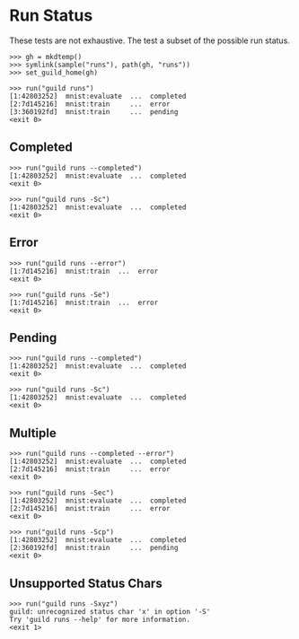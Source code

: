 # Run Status

These tests are not exhaustive. The test a subset of the possible run
status.

    >>> gh = mkdtemp()
    >>> symlink(sample("runs"), path(gh, "runs"))
    >>> set_guild_home(gh)

    >>> run("guild runs")
    [1:42803252]  mnist:evaluate  ...  completed
    [2:7d145216]  mnist:train     ...  error
    [3:360192fd]  mnist:train     ...  pending
    <exit 0>

## Completed

    >>> run("guild runs --completed")
    [1:42803252]  mnist:evaluate  ...  completed
    <exit 0>

    >>> run("guild runs -Sc")
    [1:42803252]  mnist:evaluate  ...  completed
    <exit 0>

## Error

    >>> run("guild runs --error")
    [1:7d145216]  mnist:train  ...  error
    <exit 0>

    >>> run("guild runs -Se")
    [1:7d145216]  mnist:train  ...  error
    <exit 0>

## Pending

    >>> run("guild runs --completed")
    [1:42803252]  mnist:evaluate  ...  completed
    <exit 0>

    >>> run("guild runs -Sc")
    [1:42803252]  mnist:evaluate  ...  completed
    <exit 0>

## Multiple

    >>> run("guild runs --completed --error")
    [1:42803252]  mnist:evaluate  ...  completed
    [2:7d145216]  mnist:train     ...  error
    <exit 0>

    >>> run("guild runs -Sec")
    [1:42803252]  mnist:evaluate  ...  completed
    [2:7d145216]  mnist:train     ...  error
    <exit 0>

    >>> run("guild runs -Scp")
    [1:42803252]  mnist:evaluate  ...  completed
    [2:360192fd]  mnist:train     ...  pending
    <exit 0>

## Unsupported Status Chars

    >>> run("guild runs -Sxyz")
    guild: unrecognized status char 'x' in option '-S'
    Try 'guild runs --help' for more information.
    <exit 1>
